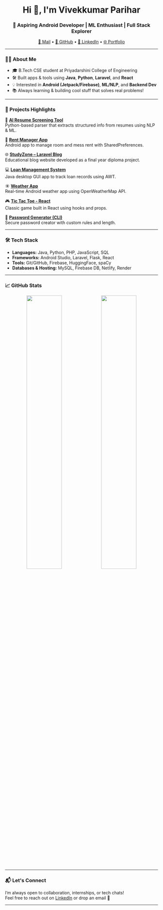 <h1 align="center">Hi 👋, I'm Vivekkumar Parihar</h1>
<h3 align="center">🚀 Aspiring Android Developer | ML Enthusiast | Full Stack Explorer</h3>

<p align="center">
  <a href="mailto:vivekparihar751@gmail.com">📧 Mail</a> •
  <a href="https://github.com/Vivek-vp123">🐙 GitHub</a> •
  <a href="https://linkedin.com/in/vivek-parihar-29b27027b">💼 LinkedIn</a> •
  <a href="https://vivek-vp123.github.io/My-Portfolio/">🌐 Portfolio</a>
</p>

---

### 👨‍💻 About Me

- 🎓 B.Tech CSE student at Priyadarshini College of Engineering  
- 🛠 Built apps & tools using **Java**, **Python**, **Laravel**, and **React**  
- 💡 Interested in **Android (Jetpack/Firebase)**, **ML/NLP**, and **Backend Dev**  
- 📚 Always learning & building cool stuff that solves real problems!

---

### 💼 Projects Highlights

🚀 [**AI Resume Screening Tool**](https://github.com/Vivek-vp123/Resume-Screening-Tool.git)  
Python-based parser that extracts structured info from resumes using NLP & ML.

📱 [**Rent Manager App**](https://github.com/Vivek-vp123/Rent-Manager-Android-App)  
Android app to manage room and mess rent with SharedPreferences.

🌐 [**StudyZone – Laravel Blog**](https://github.com/Vivek-vp123)  
Educational blog website developed as a final year diploma project.

💻 [**Loan Management System**](https://github.com/Vivek-vp123/Loan-Management-System-Ad-Java)  
Java desktop GUI app to track loan records using AWT.

☀️ [**Weather App**](https://github.com/Vivek-vp123/weatherapp)  
Real-time Android weather app using OpenWeatherMap API.

🎮 [**Tic Tac Toe - React**](https://github.com/Vivek-vp123/tic-tac-toe-using-react)  
Classic game built in React using hooks and props.

🔐 [**Password Generator (CLI)**](https://github.com/Vivek-vp123/password_gen)  
Secure password creator with custom rules and length.

---

### 🛠️ Tech Stack

- **Languages:** Java, Python, PHP, JavaScript, SQL  
- **Frameworks:** Android Studio, Laravel, Flask, React  
- **Tools:** Git/GitHub, Firebase, HuggingFace, spaCy  
- **Databases & Hosting:** MySQL, Firebase DB, Netlify, Render

---

### 📈 GitHub Stats

<p align="center">
  <img src="https://github-readme-stats.vercel.app/api?username=Vivek-vp123&show_icons=true&theme=tokyonight" width="48%" />
  <img src="https://github-readme-streak-stats.herokuapp.com/?user=Vivek-vp123&theme=tokyonight" width="48%" />
</p>

---

### 📬 Let's Connect

I’m always open to collaboration, internships, or tech chats!  
Feel free to reach out on [LinkedIn](https://linkedin.com/in/vivek-parihar-29b27027b) or drop an email 💌

---


